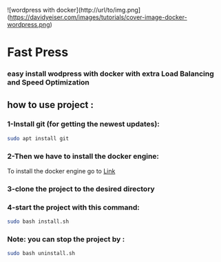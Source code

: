 ![wordpress with docker](http://url/to/img.png](https://davidyeiser.com/images/tutorials/cover-image-docker-wordpress.png)
# Fast Press

### easy install wodpress with docker with extra Load Balancing and Speed Optimization

## how to use project :

### 1-Install git (for getting the newest updates):
```sh
sudo apt install git
```

### 2-Then we have to install the docker engine:
To install the docker engine go to [Link](https://docs.docker.com/engine/install/)

### 3-clone the project to the desired directory

### 4-start the project with this command:
```sh
sudo bash install.sh
```

### Note: you can stop the project by :
```sh
sudo bash uninstall.sh
```
